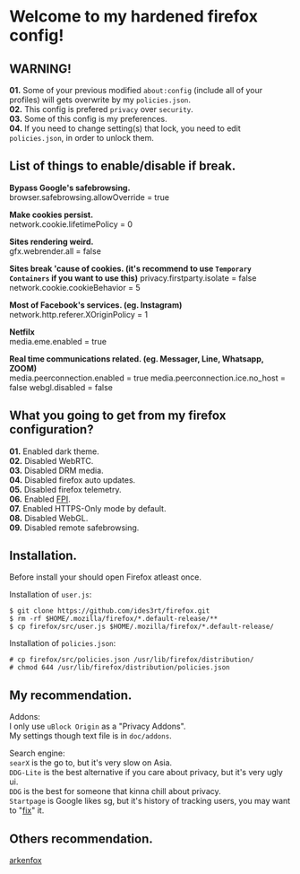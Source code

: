 # Welcome to my hardened firefox config!

## WARNING!
**01.** Some of your previous modified `about:config` (include all of your profiles) will gets overwrite by my `policies.json`.\
**02.** This config is prefered `privacy` over `security`.\
**03.** Some of this config is my preferences.\
**04.** If you need to change setting(s) that lock, you need to edit `policies.json`, in order to unlock them.

## List of things to enable/disable if break.
**Bypass Google's safebrowsing.**\
browser.safebrowsing.allowOverride = true

**Make cookies persist.**\
network.cookie.lifetimePolicy = 0

**Sites rendering weird.**\
gfx.webrender.all = false

**Sites break 'cause of cookies. (it's recommend to use `Temporary Containers` if you want to use this)**
privacy.firstparty.isolate = false\
network.cookie.cookieBehavior = 5

**Most of Facebook's services. (eg. Instagram)**\
network.http.referer.XOriginPolicy = 1

**Netfilx**\
media.eme.enabled = true

**Real time communications related. (eg. Messager, Line, Whatsapp, ZOOM)**\
media.peerconnection.enabled = true
media.peerconnection.ice.no\_host = false
webgl.disabled = false

## What you going to get from my firefox configuration?
**01.** Enabled dark theme.\
**02.** Disabled WebRTC.\
**03.** Disabled DRM media.\
**04.** Disabled firefox auto updates.\
**05.** Disabled firefox telemetry.\
**06.** Enabled [FPI](https://wiki.mozilla.org/Security/FirstPartyIsolation).\
**07.** Enabled HTTPS-Only mode by default.\
**08.** Disabled WebGL.\
**09.** Disabled remote safebrowsing.

## Installation.
Before install your should open Firefox atleast once.

Installation of `user.js`:
```
$ git clone https://github.com/ides3rt/firefox.git
$ rm -rf $HOME/.mozilla/firefox/*.default-release/**
$ cp firefox/src/user.js $HOME/.mozilla/firefox/*.default-release/
```
Installation of `policies.json`:
```
# cp firefox/src/policies.json /usr/lib/firefox/distribution/
# chmod 644 /usr/lib/firefox/distribution/policies.json
```

## My recommendation.
Addons:\
I only use `uBlock Origin` as a "Privacy Addons".\
My settings though text file is in `doc/addons`.

Search engine:\
`searX` is the go to, but it's very slow on Asia.\
`DDG-Lite` is the best alternative if you care about privacy, but it's very ugly ui.\
`DDG` is the best for someone that kinna chill about privacy.\
`Startpage` is Google likes sg, but it's history of tracking users, you may want to "[fix](https://github.com/arkenfox/user.js/wiki/4.2.2-uBlock-Origin#small_orange_diamond-filters)" it.

## Others recommendation.
[arkenfox](https://github.com/arkenfox/user.js/wiki)
